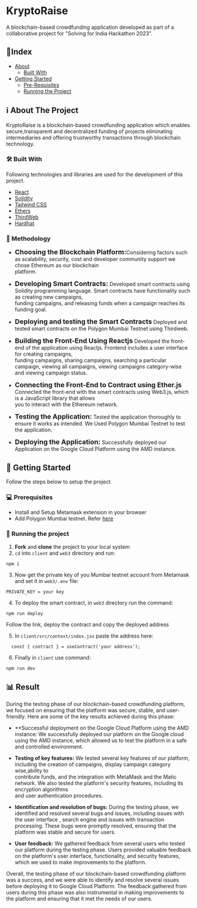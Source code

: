 
# KryptoRaise

 A blockchain-based crowdfunding application developed as part of a collaborative project for "Solving for India
Hackathon 2023".
## 📄Index

- [About](#ℹ️-about-the-project)
  - [Built With](#🛠️-built-with)
- [Getting Started](#📌-getting-started)
  - [Pre-Requisites](#💻-prerequisites)
  - [Running the Project](#🤖-running-the-project)


 ## ℹ️ About The Project

 KryptoRaise is a blockchain-based crowdfunding application which enables secure,transparent and decentralized funding of projects eliminating intermediaries and offering trustworthy transactions through blockchain technology.


### 🛠️ Built With

Following technologies and libraries are used for the development of this project.

- [React](https://reactjs.org/)
- [Solidity](https://soliditylang.org/)
- [Tailwind CSS](https://tailwindcss.com/)
- [Ethers](https://ethers.org/)
- [ThirdWeb](https://thirdweb.com/)
- [Hardhat](https://hardhat.org/)

### 🤔 Methodology

- <span style="font-size:18px; font-weight:bold">Choosing the Blockchain Platform:</span>Considering factors such as scalability, security, cost and developer community support we chose Ethereum as our blockchain     
  platform.

- <span style="font-size:18px; font-weight:bold">Developing Smart Contracts:</span> Developed smart contracts using Solidity programming language. Smart contracts have functionality such as creating new campaigns,  
  funding campaigns, and releasing funds when a campaign reaches its funding goal.

- <span style="font-size:18px; font-weight:bold">Deploying and testing the Smart Contracts</span> Deployed and tested smart contracts on the Polygon Mumbai Testnet using Thirdweb. 

- <span style="font-size:18px; font-weight:bold">Building the Front-End Using Reactjs</span> Developed the front-end of the application using Reactjs. Frontend includes a user interface for creating campaigns,    
  funding 
  campaigns, sharing campaigns, searching a particular campaign, viewing all campaigns,  viewing campaigns category-wise  and viewing campaign status.

- <span style="font-size:18px; font-weight:bold">Connecting the Front-End to Contract using Ether.js</span> Connected the front-end with the smart contracts using Web3.js, which is a JavaScript library that allows   
  you to interact with the Ethereum network.

- <span style="font-size:18px; font-weight:bold">Testing the Application:</span> Tested the application thoroughly to ensure it works as intended. We Used  Polygon Mumbai Testnet to test the application.

- <span style="font-size:18px; font-weight:bold">Deploying the Application:</span> Successfully deployed our Application on the Google Cloud Platform using the AMD instance.



## 📌 Getting Started

Follow the steps below to setup the project

### 💻 Prerequisites

- Install and Setup Metamask extension in your browser
- Add Polygon Mumbai testnet. Refer [here](https://medium.com/stakingbits/how-to-connect-polygon-mumbai-testnet-to-metamask-fc3487a3871f) 

### 🤖 Running the project


1. **Fork** and **clone** the project to your local system
2.  `cd` into `client` and `web3` directory and run:

```
npm i
```

3. Now get the private key of you Mumbai testnet account from Metamask and set it in `web3/.env` file:
```
PRIVATE_KEY = your key
```
4. To deploy the smart contract, in `web3` directory run the command:
```
npm run deploy
```
Follow the link, deploy the contract and copy the deployed address

5. In `client/src/context/index.jsx` paste the address here:

```
  const { contract } = useContract('your address');
```
6. Finally in `client` use command:
```
npm run dev
```

## 📊 Result
During the testing phase of our blockchain-based crowdfunding platform, we focused on ensuring that the platform was secure, stable, and user-friendly. Here are some of the key results achieved during this phase:

- **Successful deployment on the Google Cloud Platform using the  AMD instance: We successfully deployed our platform on the Google cloud using the AMD instance, which     allowed us to test the platform in a safe and controlled environment.

- **Testing of key features:** We tested several key features of our platform, including the creation of campaigns, display campaign category wise,ability to  
  contribute funds, and the integration with MetaMask and the Matic network. We also tested the platform's security features, including its encryption algorithms  
  and user authentication procedures.

- **Identification and resolution of bugs:** During the testing phase, we identified and resolved several bugs and issues, including issues with the user interface ,     search engine and issues with transaction processing. These bugs were promptly resolved, ensuring that the platform was stable and secure for users.

- **User feedback:** We gathered feedback from several users who tested our platform during the testing phase. Users provided valuable feedback on the platform's user   interface, functionality, and security features, which we used to make improvements to the platform.

Overall, the testing phase of our blockchain-based crowdfunding platform was a success, and we were able to identify and resolve several issues before deploying it to Google Cloud Platform. The feedback gathered from users during this phase was also instrumental in making improvements to the platform and ensuring that it met the needs of our users.








 

 

